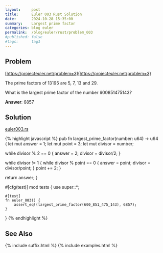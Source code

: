 ```yaml
---
layout:     post
title:      Euler 003 Rust Solution
date:       2024-10-28 15:35:00
summary:    Largest prime factor
categories: blog euler
permalink:  /blog/euler/rust/problem_003
#published: false
#tags:      tag1
---
```


## Problem

[https://projecteuler.net/problem=3](https://projecteuler.net/problem=3)

The prime factors of 13195 are 5, 7, 13 and 29.

What is the largest prime factor of the number 600851475143?

**Answer**:  6857

## Solution

[euler003.rs](https://gitlab.com/tvarley/euler/-/blob/master/rust/src/euler003.rs)

{% highlight javascript %}
pub fn largest_prime_factor(number: u64) -> u64
{
  let mut answer = 1;
  let mut point = 3;
  let mut divisor = number;

  while divisor % 2 == 0 {
    answer = 2;
    divisor = divisor/2;
  }

  while divisor != 1 {
      while divisor % point == 0 {
        answer = point;
        divisor = divisor/point;
      }
      point += 2;
  }

  return answer;
}

#[cfg(test)]
mod tests {
    use super::*;

    #[test]
    fn euler_003() {
        assert_eq!(largest_prime_factor(600_851_475_143), 6857);
    }
}
{% endhighlight %}

## See Also
{% include suffix.html %}
{% include examples.html %}
